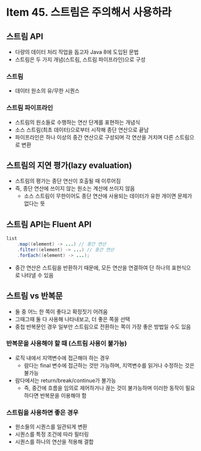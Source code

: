 # Item 45. 스트림은 주의해서 사용하라

## 스트림 API

- 다량의 데이터 처리 작업을 돕고자 Java 8에 도입된 문법
- 스트림은 두 가지 개념(스트림, 스트림 파이프라인)으로 구성

### 스트림

- 데이터 원소의 유/무한 시퀀스

### 스트림 파이프라인

- 스트림의 원소들로 수행하는 연산 단계를 표현하는 개념식
- 소스 스트림(최초 데이터)으로부터 시작해 종단 연산으로 끝남
- 파이프라인은 하나 이상의 중간 연산으로 구성되며 각 연산을 거치며 다른 스트림으로 변환

## 스트림의 지연 평가(lazy evaluation)

- 스트림의 평가는 종단 연산이 호출될 때 이루어짐
- 즉, 종단 연산에 쓰이지 않는 원소는 계산에 쓰이지 않음
    - 소스 스트림이 무한이어도 종단 연산에 사용되는 데이터가 유한 개이면 문제가 없다는 뜻

## 스트림 API는 Fluent API

```java
list
	.map((element) -> ...) // 중간 연산
	.filter((element) -> ...) // 중간 연산
	.forEach((element) -> ...);
```

- 중간 연산은 스트림을 반환하기 때문에, 모든 연산을 연결하여 단 하나의 표현식으로 나타낼 수 있음

## 스트림 vs 반복문

- 둘 중 어느 한 쪽이 좋다고 확정짓기 어려움
- 그때그때 둘 다 사용해 나타내보고, 더 좋은 쪽을 선택
- 중첩 반복문인 경우 일부만 스트림으로 전환하는 쪽이 가장 좋은 방법일 수도 있음

### 반복문을 사용해야 할 때 (스트림 사용이 불가능)

- 로직 내에서 지역변수에 접근해야 하는 경우
    - 람다는 final 변수에 접근하는 것만 가능하며, 지역변수를 읽거나 수정하는 것은 불가능
- 람다에서는 return/break/continue가 불가능
    - 즉, 중간에 흐름을 임의로 제어하거나 끊는 것이 불가능하며 이러한 동작이 필요하다면 반복문을 이용해야 함

### 스트림을 사용하면 좋은 경우

- 원소들의 시퀀스를 일관되게 변환
- 시퀀스를 특정 조건에 따라 필터링
- 시퀀스를 하나의 연산을 적용해 결합
